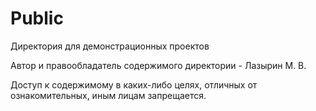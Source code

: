 # Public
Директория для демонстрационных проектов

Автор и правообладатель содержимого директории - Лазырин М. В.

Доступ к содержимому в каких-либо целях, отличных от ознакомительных, иным лицам запрещается.
